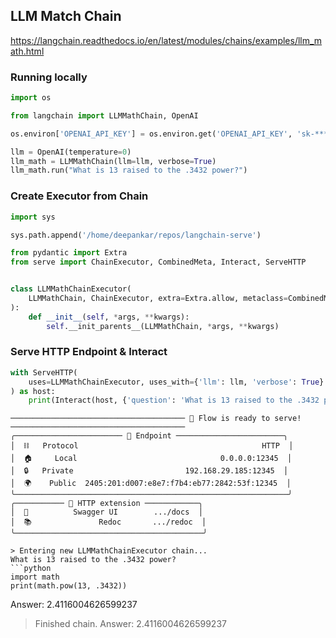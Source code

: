 ## LLM Match Chain

https://langchain.readthedocs.io/en/latest/modules/chains/examples/llm_math.html


### Running locally

```python
import os

from langchain import LLMMathChain, OpenAI

os.environ['OPENAI_API_KEY'] = os.environ.get('OPENAI_API_KEY', 'sk-********')

llm = OpenAI(temperature=0)
llm_math = LLMMathChain(llm=llm, verbose=True)
llm_math.run("What is 13 raised to the .3432 power?")
```

### Create Executor from Chain

```python
import sys

sys.path.append('/home/deepankar/repos/langchain-serve')

from pydantic import Extra
from serve import ChainExecutor, CombinedMeta, Interact, ServeHTTP


class LLMMathChainExecutor(
    LLMMathChain, ChainExecutor, extra=Extra.allow, metaclass=CombinedMeta
):
    def __init__(self, *args, **kwargs):
        self.__init_parents__(LLMMathChain, *args, **kwargs)
```

### Serve HTTP Endpoint & Interact

```python
with ServeHTTP(
    uses=LLMMathChainExecutor, uses_with={'llm': llm, 'verbose': True}
) as host:
    print(Interact(host, {'question': 'What is 13 raised to the .3432 power?'})) 

```

```text
─────────────────────────────────────── 🎉 Flow is ready to serve! ───────────────────────────────────────
╭──────────────────────── 🔗 Endpoint ────────────────────────╮
│  ⛓   Protocol                                         HTTP  │
│  🏠     Local                                0.0.0.0:12345  │
│  🔒   Private                         192.168.29.185:12345  │
│  🌍    Public  2405:201:d007:e8e7:f7b4:eb77:2842:53f:12345  │
╰─────────────────────────────────────────────────────────────╯
╭─────────── 💎 HTTP extension ────────────╮
│  💬          Swagger UI        .../docs  │
│  📚               Redoc       .../redoc  │
╰──────────────────────────────────────────╯

> Entering new LLMMathChainExecutor chain...
What is 13 raised to the .3432 power?
```python
import math
print(math.pow(13, .3432))
```

Answer: 2.4116004626599237

> Finished chain.
Answer: 2.4116004626599237
```